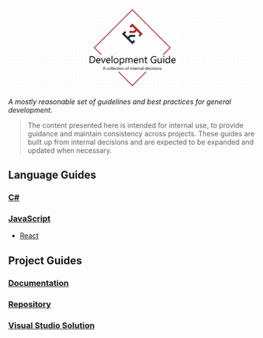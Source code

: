 ![Development Guide](./docs/.assets/project-title.png)

_A mostly reasonable set of guidelines and best practices for general development._

> The content presented here is intended for internal use, to provide guidance and maintain consistency across projects. These guides are built up from internal decisions and are expected to be expanded and updated when necessary.

## Language Guides

### [C#](./docs/csharp)

### [JavaScript](./docs/javascript)

- [React](./docs/javascript/react)

## Project Guides

### [Documentation](./docs/documentation)

### [Repository](./docs/repository)

### [Visual Studio Solution](./docs/visual-studio-solution)

